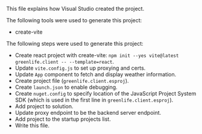 This file explains how Visual Studio created the project.

The following tools were used to generate this project:
- create-vite

The following steps were used to generate this project:
- Create react project with create-vite: `npm init --yes vite@latest greenlife.client -- --template=react`.
- Update `vite.config.js` to set up proxying and certs.
- Update `App` component to fetch and display weather information.
- Create project file (`greenlife.client.esproj`).
- Create `launch.json` to enable debugging.
- Create `nuget.config` to specify location of the JavaScript Project System SDK (which is used in the first line in `greenlife.client.esproj`).
- Add project to solution.
- Update proxy endpoint to be the backend server endpoint.
- Add project to the startup projects list.
- Write this file.
